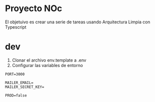 # Proyecto NOc

El objetuivo es crear una serie de tareas usando Arquitectura Limpia con Typescript

# dev
1. Clonar el archivo env.template a .env
2. Configurar las variables de entorno

```
PORT=3000

MAILER_EMAIL=
MAILER_SECRET_KEY=

PROD=false
```